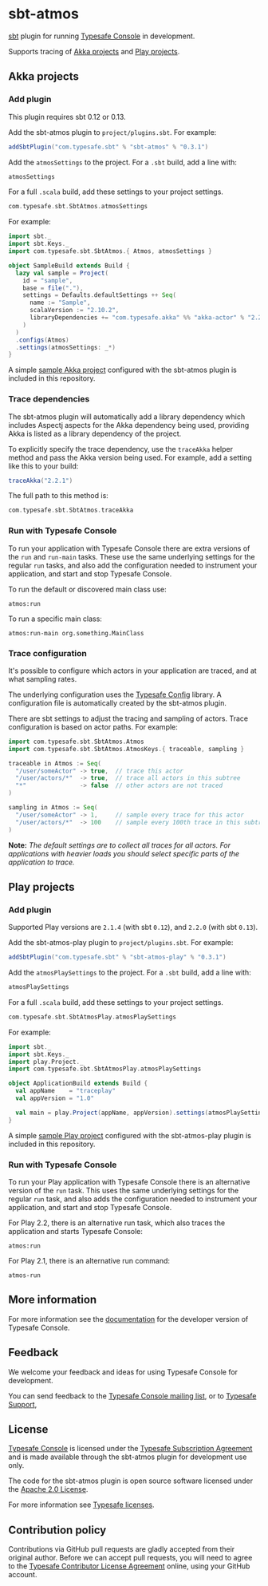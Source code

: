 sbt-atmos
=========

[sbt] plugin for running [Typesafe Console][console] in development.

Supports tracing of [Akka projects](#akka-projects)
and [Play projects](#play-projects).


## Akka projects

### Add plugin

This plugin requires sbt 0.12 or 0.13.

Add the sbt-atmos plugin to `project/plugins.sbt`. For example:

```scala
addSbtPlugin("com.typesafe.sbt" % "sbt-atmos" % "0.3.1")
```

Add the `atmosSettings` to the project. For a `.sbt` build, add a line with:

```scala
atmosSettings
```

For a full `.scala` build, add these settings to your project settings.

```scala
com.typesafe.sbt.SbtAtmos.atmosSettings
```

For example:

```scala
import sbt._
import sbt.Keys._
import com.typesafe.sbt.SbtAtmos.{ Atmos, atmosSettings }

object SampleBuild extends Build {
  lazy val sample = Project(
    id = "sample",
    base = file("."),
    settings = Defaults.defaultSettings ++ Seq(
      name := "Sample",
      scalaVersion := "2.10.2",
      libraryDependencies += "com.typesafe.akka" %% "akka-actor" % "2.2.0"
    )
  )
  .configs(Atmos)
  .settings(atmosSettings: _*)
}
```

A simple [sample Akka project][akka-sample] configured with the sbt-atmos plugin
is included in this repository.


### Trace dependencies

The sbt-atmos plugin will automatically add a library dependency which includes
Aspectj aspects for the Akka dependency being used, providing Akka is listed as
a library dependency of the project.

To explicitly specify the trace dependency, use the `traceAkka` helper method
and pass the Akka version being used. For example, add a setting like this to
your build:

```scala
traceAkka("2.2.1")
```

The full path to this method is:

```scala
com.typesafe.sbt.SbtAtmos.traceAkka
```


### Run with Typesafe Console

To run your application with Typesafe Console there are extra versions of the
`run` and `run-main` tasks. These use the same underlying settings for the
regular `run` tasks, and also add the configuration needed to instrument your
application, and start and stop Typesafe Console.

To run the default or discovered main class use:

    atmos:run

To run a specific main class:

    atmos:run-main org.something.MainClass


### Trace configuration

It's possible to configure which actors in your application are traced, and at
what sampling rates.

The underlying configuration uses the [Typesafe Config][config] library. A
configuration file is automatically created by the sbt-atmos plugin.

There are sbt settings to adjust the tracing and sampling of actors. Trace
configuration is based on actor paths. For example:

```scala
import com.typesafe.sbt.SbtAtmos.Atmos
import com.typesafe.sbt.SbtAtmos.AtmosKeys.{ traceable, sampling }

traceable in Atmos := Seq(
  "/user/someActor" -> true,  // trace this actor
  "/user/actors/*"  -> true,  // trace all actors in this subtree
  "*"               -> false  // other actors are not traced
)

sampling in Atmos := Seq(
  "/user/someActor" -> 1,     // sample every trace for this actor
  "/user/actors/*"  -> 100    // sample every 100th trace in this subtree
)
```

**Note:** *The default settings are to collect all traces for all actors.
For applications with heavier loads you should select specific parts of the
application to trace.*


## Play projects

### Add plugin

Supported Play versions are `2.1.4` (with sbt `0.12`),
and `2.2.0` (with sbt `0.13`).

Add the sbt-atmos-play plugin to `project/plugins.sbt`. For example:

```scala
addSbtPlugin("com.typesafe.sbt" % "sbt-atmos-play" % "0.3.1")
```

Add the `atmosPlaySettings` to the project. For a `.sbt` build, add a line with:

```scala
atmosPlaySettings
```

For a full `.scala` build, add these settings to your project settings.

```scala
com.typesafe.sbt.SbtAtmosPlay.atmosPlaySettings
```

For example:

```scala
import sbt._
import sbt.Keys._
import play.Project._
import com.typesafe.sbt.SbtAtmosPlay.atmosPlaySettings

object ApplicationBuild extends Build {
  val appName    = "traceplay"
  val appVersion = "1.0"

  val main = play.Project(appName, appVersion).settings(atmosPlaySettings: _*)
}
```

A simple [sample Play project][play-sample] configured with the sbt-atmos-play
plugin is included in this repository.


### Run with Typesafe Console

To run your Play application with Typesafe Console there is an alternative
version of the `run` task. This uses the same underlying settings for the
regular `run` task, and also adds the configuration needed to instrument your
application, and start and stop Typesafe Console.

For Play 2.2, there is an alternative run task, which also traces the
application and starts Typesafe Console:

```
atmos:run
```

For Play 2.1, there is an alternative run command:

```
atmos-run
```


## More information

For more information see the [documentation] for the developer version of
Typesafe Console.


## Feedback

We welcome your feedback and ideas for using Typesafe Console for development.

You can send feedback to the [Typesafe Console mailing list][email],
or to [Typesafe Support][support],


## License

[Typesafe Console][console] is licensed under the [Typesafe Subscription Agreement][license]
and is made available through the sbt-atmos plugin for development use only.

The code for the sbt-atmos plugin is open source software licensed under the
[Apache 2.0 License][apache].

For more information see [Typesafe licenses][licenses].


## Contribution policy

Contributions via GitHub pull requests are gladly accepted from their original
author. Before we can accept pull requests, you will need to agree to the
[Typesafe Contributor License Agreement][cla] online, using your GitHub account.


[sbt]: https://github.com/sbt/sbt
[console]: http://typesafe.com/platform/runtime/console
[akka-sample]: https://github.com/typesafehub/sbt-atmos/tree/v0.3.1/sample/abc
[play-sample]: https://github.com/typesafehub/sbt-atmos/tree/v0.3.1/sample/play
[forked]: http://www.scala-sbt.org/0.12.4/docs/Detailed-Topics/Forking.html
[config]: https://github.com/typesafehub/config
[documentation]: http://resources.typesafe.com/docs/console
[support]: http://support.typesafe.com
[email]: http://groups.google.com/group/typesafe-console
[license]: http://typesafe.com/assets/legal/TypesafeSubscriptionAgreement.pdf
[apache]: http://www.apache.org/licenses/LICENSE-2.0.html
[licenses]: http://typesafe.com/legal/licenses
[cla]: http://www.typesafe.com/contribute/cla
